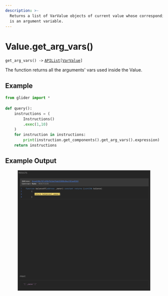 ```yaml
---
description: >-
  Returns a list of VarValue objects of current value whose corresponding object
  is an argument variable.
---
```


# Value.get\_arg\_vars()

`get_arg_vars() ->` [`APIList`](../../iterables/apilist.md)`[`[`VarValue`](../../point/varvalue/)`]`

The function returns all the arguments' vars used inside the Value.

## Example

```python
from glider import *

def query():
    instructions = (
        Instructions()
        .exec(1,10)
    )
    for instruction in instructions:
        print(instruction.get_components().get_arg_vars().expression)
    return instructions
```

## Example Output

<figure><img src="../../../.gitbook/assets/image (1) (1) (1) (1) (1) (1) (1) (1) (2) (1).png" alt=""><figcaption></figcaption></figure>
